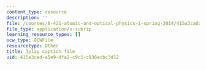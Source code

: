 ```yaml
---
content_type: resource
description: ''
file: /courses/8-421-atomic-and-optical-physics-i-spring-2014/415a3cada5e9dfa2c9c1c936ecbc3d12_EfuSYmCQSY8.srt
file_type: application/x-subrip
learning_resource_types: []
ocw_type: OCWFile
resourcetype: Other
title: 3play caption file
uid: 415a3cad-a5e9-dfa2-c9c1-c936ecbc3d12
---
```

